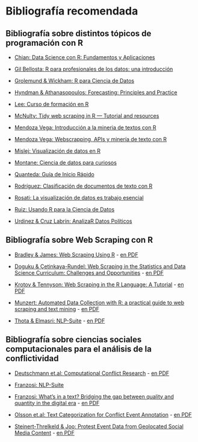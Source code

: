 # Bibliografía recomendada

## Bibliografía sobre distintos tópicos de programación con R

-   [Chian: Data Science con R: Fundamentos y
    Aplicaciones](https://bookdown.org/BEST/DSFA/)

-   [Gil Bellosta: R para profesionales de los datos: una
    introducción](https://www.datanalytics.com/libro_r/index.html)

-   [Grolemund & Wickham: R para Ciencia de
    Datos](https://es.r4ds.hadley.nz/index.html)

-   [Hyndman & Athanasopoulos: Forecasting: Principles and
    Practice](https://otexts.com/fpp3/)

-   [Lee: Curso de formación en
    R](http://idaejin.github.io/courses/R/2019/euskaltel/)

-   [McNulty: Tidy web scraping in R — Tutorial and
    resources](https://towardsdatascience.com/tidy-web-scraping-in-r-tutorial-and-resources-ac9f72b4fe47)

-   [Mendoza Vega: Introducción a la mineria de textos con
    R](https://rpubs.com/jboscomendoza/mineria-de-textos-con-r)

-   [Mendoza Vega: Webscrapping, APIs y minería de texto con
    R](https://medium.com/@jboscomendoza/webscrapping-apis-y-miner%C3%ADa-de-texto-con-r-an%C3%A1lisis-de-sentimientos-de-coheed-and-cambria-d0f24804da1d)

-   [Mislej: Visualización de datos en
    R](http://www.fundacionsadosky.org.ar/pcd-salud/dataviz.pdf)

-   [Montane: Ciencia de datos para
    curiosos](https://martinmontane.github.io/CienciaDeDatosBook/index.html)

-   [Quanteda: Guía de Inicio
    Rápido](https://quanteda.io/articles/pkgdown/quickstart_es.html)

-   [Rodríguez: Clasificación de documentos de texto con
    R](http://sigma.iimas.unam.mx/carloserwin/clasificacion.html)

-   [Rosati: La visualización de datos es trabajo
    esencial](https://medium.com/factor-data/la-visualizaci%C3%B3n-de-datos-es-trabajo-esencial-ea7acc20b5d3)

-   [Ruiz: Usando R para la Ciencia de
    Datos](https://rstudio.com/resources/webinars/usando-r-para-la-ciencia-de-datos/)

-   [Urdinez & Cruz Labrín: AnalizaR Datos
    Políticos](https://arcruz0.github.io/libroadp/index.html)

## Bibliografía sobre Web Scraping con R

-   [Bradley & James: Web Scraping Using
    R](https://journals.sagepub.com/doi/full/10.1177/2515245919859535) -
    [en
    PDF](https://estudiosmaritimossociales.org/Data_TalleR/WebScraping0.pdf)

-   [Doguku & Çetinkaya-Rundel: Web Scraping in the Statistics and Data
    Science Curriculum: Challenges and
    Opportunities](https://www.tandfonline.com/doi/full/10.1080/10691898.2020.1787116) -
    [en
    PDF](https://estudiosmaritimossociales.org/Data_TalleR/WebScraping2.pdf)

-   [Krotov & Tennyson: Web Scraping in the R Language: A
    Tutorial](https://aisel.aisnet.org/jmwais/vol2021/iss1/5/) - [en
    PDF](https://estudiosmaritimossociales.org/Data_TalleR/WebScraping5.pdf)

-   [Munzert: Automated Data Collection with R: a practical guide to web
    scraping and text
    mining](https://www.tandfonline.com/doi/full/10.1080/10691898.2020.1787116) -
    [en
    PDF](https://estudiosmaritimossociales.org/Data_TalleR/WebScraping3.pdf)

-   [Thota & Elmasri:
    NLP-Suite](https://dl.acm.org/doi/fullHtml/10.1145/3453892.3461333) -
    [en
    PDF](https://estudiosmaritimossociales.org/Data_TalleR/WebScraping1.pdf)

## Bibliografía sobre ciencias sociales computacionales para el análisis de la conflictividad

-   [Deutschmann et.al: Computational Conflict
    Research](https://link.springer.com/book/10.1007/978-3-030-29333-8) -
    [en
    PDF](https://estudiosmaritimossociales.org/Data_TalleR/Deutschmann.pdf)

-   [Franzosi:
    NLP-Suite](https://github.com/NLP-Suite/NLP-Suite/wiki/About)

-   [Franzosi: What’s in a text? Bridging the gap between quality and
    quantity in the digital
    era](https://link.springer.com/article/10.1007/s11135-020-01067-6) -
    [en
    PDF](https://estudiosmaritimossociales.org/Data_TalleR/Franzosi.pdf)

-   [Olsson et.al: Text Categorization for Conflict Event
    Annotation](https://aclanthology.org/2020.aespen-1.5/) - [en
    PDF](https://estudiosmaritimossociales.org/Data_TalleR/2020.aespen-1.5.pdf)

-   [Steinert-Threlkeld & Joo: Protest Event Data from Geolocated Social
    Media
    Content](https://preprints.apsanet.org/engage/apsa/article-details/5f594a6b1d75ae001b0fab90) -
    [en
    PDF](https://estudiosmaritimossociales.org/Data_TalleR/protest-event-data-from-geolocated-social-media-content.pdf)
